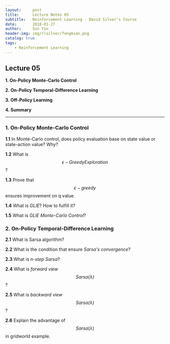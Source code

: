 ```yaml
---
layout:     post
title:      Lecture Notes 05
subtitle:   Reinforcement Learning - David Silver's Course
date:       2018-01-27
author:     Sun Yin
header-img: img/rlsilver/fengmian.png
catalog: true
tags:
    - Reinforcement Learning
---
```

## Lecture 05

**1. On-Policy Monte-Carlo Control**

**2. On-Policy Temporal-Difference Learning**

**3. Off-Policy Learning**

**4. Summary**

---

### 1. On-Policy Monte-Carlo Control

**1.1** In Monte-Carlo control, does policy evaluation base on state value or state-action value? Why?

**1.2** What is $$\epsilon-Greedy Exploration$$?

**1.3** Prove that $$\epsilon-greedy$$ ensures improvement on q value.

**1.4** What is *GLIE*? How to fulfill it?

**1.5** What is *GLIE Monte-Carlo Control*?

### 2. On-Policy Temporal-Difference Learning

**2.1** What is Sarsa algorithm?

**2.2** What is the condition that ensure *Sarsa's convergence*?

**2.3** What is *n-step Sarsa*?

**2.4** What is *forward view $$Sarsa(\lambda)$$*?

**2.5** What is *backward view $$Sarsa(\lambda)$$*?

**2.6** Explain the advantage of $$Sarsa(\lambda)$$ in gridworld example.



